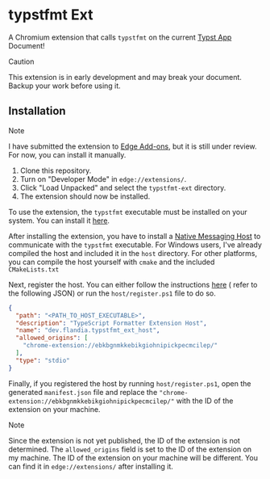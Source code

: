 # typstfmt Ext

A Chromium extension that calls `typstfmt` on the current [Typst App](https://typst.app/) Document!

> [!CAUTION]
> This extension is in early development and may break your document. Backup your work before using it.

## Installation

> [!NOTE]
> I have submitted the extension
> to [Edge Add-ons](https://microsoftedge.microsoft.com/addons/Microsoft-Edge-Extensions-Home), but it is still under
> review. For now, you can install it manually.

1. Clone this repository.
2. Turn on "Developer Mode" in `edge://extensions/`.
3. Click "Load Unpacked" and select the `typstfmt-ext` directory.
4. The extension should now be installed.

To use the extension, the `typstfmt` executable must be installed on your system. You can install
it [here](https://github.com/astrale-sharp/typstfmt).

After installing the extension, you have to install
a [Native Messaging Host](https://learn.microsoft.com/en-us/microsoft-edge/extensions-chromium/developer-guide/native-messaging)
to communicate with the `typstfmt` executable. For Windows users, I've already compiled the host and included it in
the `host` directory. For other platforms, you can compile the host yourself with `cmake` and the
included `CMakeLists.txt`

Next, register the host. You can either follow the
instructions [here](https://learn.microsoft.com/en-us/microsoft-edge/extensions-chromium/developer-guide/native-messaging#step-3-register-the-native-messaging-host) (
refer to the following JSON)
or run the `host/register.ps1` file to do so.

```json
{
  "path": "<PATH_TO_HOST_EXECUTABLE>",
  "description": "TypeScript Formatter Extension Host",
  "name": "dev.flandia.typstfmt_ext_host",
  "allowed_origins": [
    "chrome-extension://ebkbgnmkkebikgiohnipickpecmcilep/"
  ],
  "type": "stdio"
}
```

Finally, if you registered the host by running `host/register.ps1`, open the generated `manifest.json` file and replace
the `"chrome-extension://ebkbgnmkkebikgiohnipickpecmcilep/"` with the ID of the extension on your machine.

> [!NOTE]
> Since the extension is not yet published, the ID of the extension is not determined. The `allowed_origins` field is
> set to the ID of the extension on my machine. The ID of the extension on your machine will be different. You can find
> it in `edge://extensions/` after installing it. 
